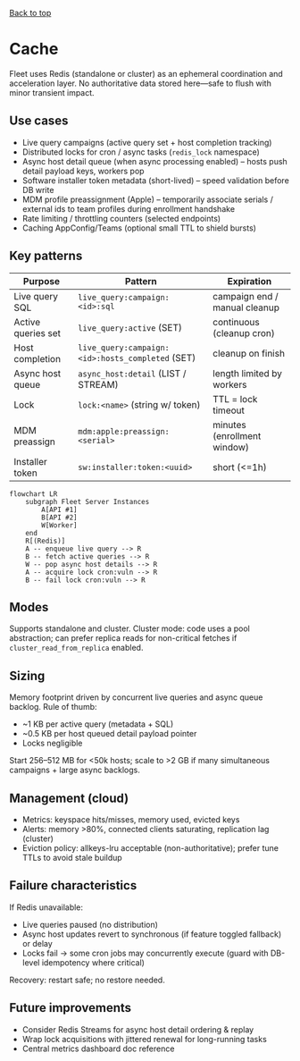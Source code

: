 [Back to top](./README.md)
# Cache

Fleet uses Redis (standalone or cluster) as an ephemeral coordination and acceleration layer. No authoritative data stored here—safe to flush with minor transient impact.

## Use cases
* Live query campaigns (active query set + host completion tracking)
* Distributed locks for cron / async tasks (`redis_lock` namespace)
* Async host detail queue (when async processing enabled) – hosts push detail payload keys, workers pop
* Software installer token metadata (short-lived) – speed validation before DB write
* MDM profile preassignment (Apple) – temporarily associate serials / external ids to team profiles during enrollment handshake
* Rate limiting / throttling counters (selected endpoints)
* Caching AppConfig/Teams (optional small TTL to shield bursts)

## Key patterns
| Purpose | Pattern | Expiration |
|---------|---------|------------|
| Live query SQL | `live_query:campaign:<id>:sql` | campaign end / manual cleanup |
| Active queries set | `live_query:active` (SET) | continuous (cleanup cron) |
| Host completion | `live_query:campaign:<id>:hosts_completed` (SET) | cleanup on finish |
| Async host queue | `async_host:detail` (LIST / STREAM) | length limited by workers |
| Lock | `lock:<name>` (string w/ token) | TTL = lock timeout |
| MDM preassign | `mdm:apple:preassign:<serial>` | minutes (enrollment window) |
| Installer token | `sw:installer:token:<uuid>` | short (<=1h) |

```mermaid
flowchart LR
	subgraph Fleet Server Instances
		A[API #1]
		B[API #2]
		W[Worker]
	end
	R[(Redis)]
	A -- enqueue live query --> R
	B -- fetch active queries --> R
	W -- pop async host details --> R
	A -- acquire lock cron:vuln --> R
	B -- fail lock cron:vuln --> R
```

## Modes
Supports standalone and cluster. Cluster mode: code uses a pool abstraction; can prefer replica reads for non-critical fetches if `cluster_read_from_replica` enabled.

## Sizing
Memory footprint driven by concurrent live queries and async queue backlog. Rule of thumb:
* ~1 KB per active query (metadata + SQL)
* ~0.5 KB per host queued detail payload pointer
* Locks negligible

Start 256–512 MB for <50k hosts; scale to >2 GB if many simultaneous campaigns + large async backlogs.

## Management (cloud)
* Metrics: keyspace hits/misses, memory used, evicted keys
* Alerts: memory >80%, connected clients saturating, replication lag (cluster)
* Eviction policy: allkeys-lru acceptable (non-authoritative); prefer tune TTLs to avoid stale buildup

## Failure characteristics
If Redis unavailable:
* Live queries paused (no distribution)
* Async host updates revert to synchronous (if feature toggled fallback) or delay
* Locks fail -> some cron jobs may concurrently execute (guard with DB-level idempotency where critical)

Recovery: restart safe; no restore needed.

## Future improvements
* Consider Redis Streams for async host detail ordering & replay
* Wrap lock acquisitions with jittered renewal for long-running tasks
* Central metrics dashboard doc reference